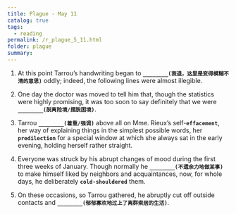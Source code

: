 ```yaml
---
title: Plague - May 11
catalog: true
tags: 
  - reading
permalink: /r_plague_5_11.html
folder: plague
summary: 
---
```



1.  At this point Tarrou’s handwriting began to <b data-toggle="tooltip" data-original-title="{{site.data.answers.plag_d_90_a1}}">`________(衰退，这里是变得模糊不清的意思)`</b> oddly; indeed, the following lines were almost illegible.

2.  One day the doctor was moved to tell him that, though the statistics were highly promising, it was too soon to say definitely that we were <b data-toggle="tooltip" data-original-title="{{site.data.answers.plag_d_90_b1}}">`________(脱离险境/摆脱困境)`</b>.

3.  Tarrou <b data-toggle="tooltip" data-original-title="{{site.data.answers.plag_d_90_c1}}">`________(着重/强调)`</b> above all on Mme. Rieux’s self-<b data-toggle="tooltip" data-original-title="{{site.data.glossary.effacement}}">`effacement`</b>, her way of explaining things in the simplest possible words, her <b data-toggle="tooltip" data-original-title="{{site.data.glossary.predilection}}">`predilection`</b> for a special window at which she always sat in the early evening, holding herself rather straight.

4.  Everyone was struck by his abrupt changes of mood during the first three weeks of January. Though normally he <b data-toggle="tooltip" data-original-title="{{site.data.answers.plag_d_90_d1}}">`________(不遗余力地做某事)`</b> to make himself liked by neighbors and acquaintances, now, for whole days, he deliberately <b data-toggle="tooltip" data-original-title="{{site.data.glossary.cold-shouldered}}">`cold-shouldered`</b> them.

5.  On these occasions, so Tarrou gathered, he abruptly cut off outside contacts and <b data-toggle="tooltip" data-original-title="{{site.data.answers.plag_d_90_e1}}">`________(郁郁寡欢地过上了离群索居的生活)`</b>.
